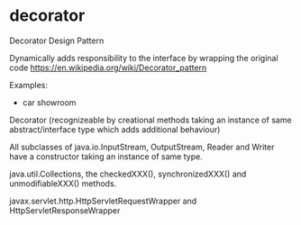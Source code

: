 # decorator
Decorator Design Pattern

Dynamically adds responsibility to the interface by wrapping the original code
https://en.wikipedia.org/wiki/Decorator_pattern

Examples:
- car showroom

Decorator (recognizeable by creational methods taking an instance of same abstract/interface type which adds additional behaviour)

All subclasses of java.io.InputStream, OutputStream, Reader and Writer have a constructor taking an instance of same type.

java.util.Collections, the checkedXXX(), synchronizedXXX() and unmodifiableXXX() methods.

javax.servlet.http.HttpServletRequestWrapper and HttpServletResponseWrapper
